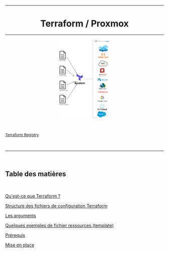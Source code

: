 ## 

---

<h1 align="center">
Terraform / Proxmox
</h1>

---
<p align="center" width="100%">
  <img width="33%" src="Terraform_principe.png">
</p>
</br>

<p style="font-size:12px; "> 
<a href="https://registry.terraform.io/browse/providers">Terraform Registry</a>
</p>

</br>

---

</br>

<h2>
Table des matières
</h2>

</br>

[Qu'est-ce que Terraform ?](Terraform_Proxmox-2.md)

[Structure des fichiers de configuration Terraform](Terraform_Proxmox-3.md)

[Les arguments](Terraform_Proxmox-4.md)

[Quelques exemples de fichier ressources (template)](Terraform_Proxmox-5.md)

[Prérequis](Terraform_Proxmox-6.md)

[Mise en place](Terraform_Proxmox-7.md)
